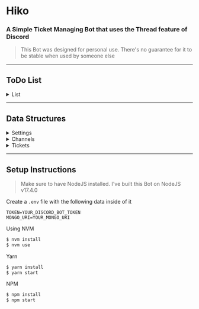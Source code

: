 # Hiko

### A Simple Ticket Managing Bot that uses the Thread feature of Discord

> This Bot was designed for personal use. There's no guarantee for it to be stable when used by someone else

---

## ToDo List

<details>
    <summary>List</summary>

    -   [x] MongoDB
        -   [x] Set the Schemas
        -   [x] Define data Structures
    -   [x] Use Discord interaction elements
        -   [x] Button Handler
        -   [x] Slashcommand Handler
    -   [x] Events
        -   [x] On Message Create
            -   [x] Create Thread on Message
            -   [x] Send Message(Embed) in Thread
                -   [x] Ping Author and configured Roles/Users
                -   [x] Quote Message that was sent by User to create Ticket
                -   [x] Add configured Text
        -   [x] On Button Interaction
            -   [x] Lock and Archive Thread
        -   [x] On Guild Join
            -   [x] Create default Settings in DB
            -   [x] Send Message saying that things need to be configured
        -   [x] On Channel Delete
            -   [x] Delete Ticket Channel data if existed
    -   [x] Commands
        -   [x] Add Basic Command Structure
        -   [x] General
            -   [x] Info
        -   [x] Settings
            -   [x] Add Moderator
            -   [x] Remove Moderator
            -   [x] Set Log Channel
        -   [x] Channels
            -   [x] Add Channel to Bot
            -   [x] Remove Channel from Bot
            -   [x] Quote yes or no
            -   [x] Add Ping
            -   [x] Remove Ping
            -   [x] Set Text
            -   [x] Set Ticket Number
    -   [x] Permissions
        -   [x] Commands only available as Administrator

</details>

---

## Data Structures

<details>
    <summary>Settings</summary>

    ┌──────────┬─────────────────┬────────────────┐
    │  Guild   │  Moderators     │  LogChannelId  |
    ├──────────┼─────────────────┼────────────────┤
    │  String  │  Array<String>  │  String        |
    └──────────┴─────────────────┴────────────────┘

</details>

<details>
    <summary>Channels</summary>

    ┌──────────┬───────────┬──────────┬───────────┬─────────────────┬──────────┐
    │  Guild   │  Channel  │  Number  │  Quote    │  Pings          │  Text    │
    ├──────────┼───────────┼──────────┼───────────┼─────────────────┼──────────┤
    │  String  │  String   │  Number  │  Boolean  │  Array<String>  │  String  │
    └──────────┴───────────┴──────────┴───────────┴─────────────────┴──────────┘

</details>

<details>
    <summary>Tickets</summary>

    ┌──────────┬──────────┬──────────┬───────────┬───────────┬─────────────┬────────────┐
    │  Guild   │  Ticket  │  Number  │  Message  │  Creator  │  CreatedAt  │  ClosedAt  │
    ├──────────┼──────────┼──────────┼───────────┼───────────┼─────────────┼────────────┤
    │  String  │  String  │  Number  │  String   │  String   │  Number     │  Number    │
    └──────────┴──────────┴──────────┴───────────┴───────────┴─────────────┴────────────┘

</details>

---

## Setup Instructions

> Make sure to have NodeJS installed. I've built this Bot on NodeJS v17.4.0

Create a `.env` file with the following data inside of it

```env
TOKEN=YOUR_DISCORD_BOT_TOKEN
MONGO_URI=YOUR_MONGO_URI
```

Using NVM

```bash
$ nvm install
$ nvm use
```

Yarn

```bash
$ yarn install
$ yarn start
```

NPM

```bash
$ npm install
$ npm start
```
